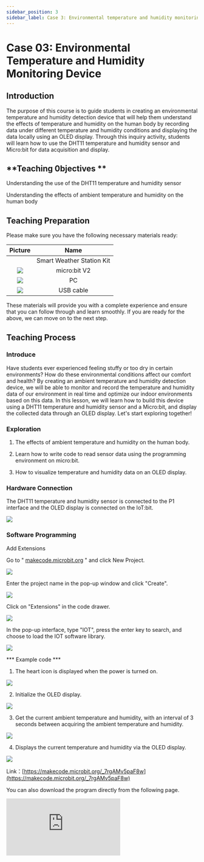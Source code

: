 ```yaml
---
sidebar_position: 3
sidebar_label: Case 3: Environmental temperature and humidity monitoring device
---
```


# **Case 03: Environmental Temperature and Humidity Monitoring Device**

## Introduction

The purpose of this course is to guide students in creating an environmental temperature and humidity detection device that will help them understand the effects of temperature and humidity on the human body by recording data under different temperature and humidity conditions and displaying the data locally using an OLED display. Through this inquiry activity, students will learn how to use the DHT11 temperature and humidity sensor and Micro:bit for data acquisition and display.

## **Teaching 0bjectives **

Understanding the use of the DHT11 temperature and humidity sensor

Understanding the effects of ambient temperature and humidity on the human body

## **Teaching Preparation**

Please make sure you have the following necessary materials ready:

| Picture | Name |
| :-: | :-: |
|  | Smart Weather Station Kit |
| ![](./images/microbit-smart-climate-kit-case-01-03.png) | micro:bit V2 |
| ![](./images/microbit-smart-climate-kit-case-01-04.png) | PC |
| ![](./images/microbit-smart-climate-kit-case-01-05.png) | USB cable |

These materials will provide you with a complete experience and ensure that you can follow through and learn smoothly. If you are ready for the above, we can move on to the next step.

## **Teaching Process**

### **Introduce**

Have students ever experienced feeling stuffy or too dry in certain environments? How do these environmental conditions affect our comfort and health?
By creating an ambient temperature and humidity detection device, we will be able to monitor and record the temperature and humidity data of our environment in real time and optimize our indoor environments based on this data. In this lesson, we will learn how to build this device using a DHT11 temperature and humidity sensor and a Micro:bit, and display the collected data through an OLED display. Let's start exploring together!

### **Exploration**

1. The effects of ambient temperature and humidity on the human body.

2. Learn how to write code to read sensor data using the programming environment on micro:bit.
3. How to visualize temperature and humidity data on an OLED display.

### Hardware Connection

The DHT11 temperature and humidity sensor is connected to the P1 interface and the OLED display is connected on the IoT:bit.

![](./images/microbit-smart-climate-kit-case-03-06.png)

### **Software Programming**

Add Extensions

Go to " [makecode.microbit.org](https://makecode.microbit.org/) " and click New Project.

![](./images/smart-weather-station-kit-add-extension-01.png)

Enter the project name in the pop-up window and click "Create".

![](./images/smart-weather-station-kit-add-extension-02.png)

Click on "Extensions" in the code drawer.

![](./images/smart-weather-station-kit-add-extension-03.png)

In the pop-up interface, type "IOT", press the enter key to search, and choose to load the IOT software library.

![](./images/smart-weather-station-kit-add-extension-04.png)

*** Example code \***

1. The heart icon is displayed when the power is turned on.

![](./images/microbit-smart-climate-kit-case-03-07.png)

2. Initialize the OLED display.

![](./images/microbit-smart-climate-kit-case-03-08.png)

3. Get the current ambient temperature and humidity, with an interval of 3 seconds between acquiring the ambient temperature and humidity.

![](./images/microbit-smart-climate-kit-case-03-09.png)

4. Displays the current temperature and humidity via the OLED display.

![](./images/microbit-smart-climate-kit-case-03-10.png)

Link：[https://makecode.microbit.org/_7rgAMv5paF8w](https://makecode.microbit.org/_7rgAMv5paF8w)

You can also download the program directly from the following page.

<div
    style={{
        position: 'relative',
        paddingBottom: '60%',
        overflow: 'hidden',
    }}
>
    <iframe
        src="https://makecode.microbit.org/_7rgAMv5paF8w"
        frameborder="0"
        sandbox="allow-popups allow-forms allow-scripts allow-same-origin"
        style={{
            position: 'absolute',
            width: '100%',
            height: '100%',
        }}
    />
</div>
*** **Download Programs*****

Use the USB cable to connect the PC to the micro:bit V2.

![](./images/connect-microbit.gif)

After a successful connection, a disk drive named `MICROBIT` is recognized on the computer.

![](./images/microbit-drive.png)

Click on the bottom left corner and select `Connect Device`.

![](./images/download-02.png)

Click![](./images/download-03.png)。

![](./images/download-04.png)

Click![](./images/download-05.png)。

![](./images/download-06.png)


Select `BBC micro:bit CMSIS-DAP` in the pop-up window, and then select Connect, so far, our micro:bit has been connected successfully.

![](./images/download-07.png)

Click to download the program.

![](./images/download-08.png)

### ***\*Teamwork and Showcases\**** 

Students are divided into small groups and work together to create and program the case.

Students are encouraged to cooperate, communicate and share their experiences with each other.

Each group will have the opportunity to show the cases they have made and demonstrate to other groups.

*** Expected results: when connected to the power supply, the micro:bit displays the heart icon first and then the current temperature and humidity on the OLED display.** *****

（GIF动图）

### **Reflection** 

Review the content of the lesson to remind students what knowledge and skills they have acquired.

Lead students in a discussion about the problems and difficulties they encountered during the production process and how they resolved them.

Guide students to think about the effects of different temperatures and humidity on the human body

## **Extended Knowledge** 

### **The Effect of Different Temperature and Humidity on the Human Body** 

Different temperature and humidity conditions have different effects on the human body. Here are some common temperature and humidity conditions and their effects on the human body:

High temperature and high humidity (sweltering)

Dehydration: In high temperature and high humidity, the body tends to lose a lot of water, leading to symptoms of dehydration, such as thirst, dizziness and fatigue. Discomfort: A stuffy environment can cause discomfort, increased sweating, easy fatigue and insomnia. High temperature and low humidity (dry heat)

Dehydration: In high temperatures, the body tends to lose a lot of water through sweating, while water evaporation speeds up in low humidity environments, making the risk of dehydration increased. Skin problems: Dry environments can lead to dry, rough skin with problems such as chapping and allergies. Low temperature and high humidity (cold and damp):

Discomfort: Cold and humid environments tend to make people feel cold and uncomfortable, which can lead to localized cold in the body, increasing the risk of colds and respiratory illnesses. Low temperature and low humidity (dry and cold):

Dry skin: Dry and cold environments may lead to loss of moisture in the skin, making it dry, tight and even itchy and cracked. Respiratory problems: At low temperatures, dry air may irritate the mucous membranes of the respiratory tract, triggering uncomfortable symptoms such as coughing, sore throat and nasal congestion. It is important to note that everyone has a different ability to feel and adapt to temperature and humidity, so reactions may vary between individuals. In addition, the effect of temperature and humidity on the human body is also affected by other factors, such as individual health conditions, intensity and duration of activities. Therefore, maintaining appropriate indoor temperature and humidity is essential for human comfort and health.

